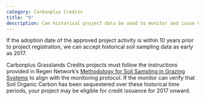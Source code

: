 ```yaml
---
category: Carbonplus Credits
title: "9"
description: Can historical project data be used to monitor and issue Carbonplus Credits?
---
```

If the adoption date of the approved project activity is within 10 years prior to project registration, we can accept historical soil sampling data as early as 2017. 

Carbonplus Grasslands Credits projects must follow the instructions provided in Regen Network’s [Methodology for Soil Sampling in Grazing Systems](https://drive.google.com/file/d/1Rn-BhjCxKHfnmenSqNcx0wW9j1_pNjXP/view?usp=sharing) to align with the monitoring protocol. If the monitor can verify that Soil Organic Carbon has been sequestered over these historical time periods, your project may be eligible for credit issuance for 2017 onward.